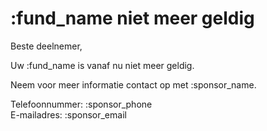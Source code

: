 # :fund_name niet meer geldig

Beste deelnemer,
&nbsp;  

Uw :fund_name is vanaf nu niet meer geldig.

Neem voor meer informatie contact op met :sponsor_name.
&nbsp;  

Telefoonnummer: :sponsor_phone  
E-mailadres: :sponsor_email
